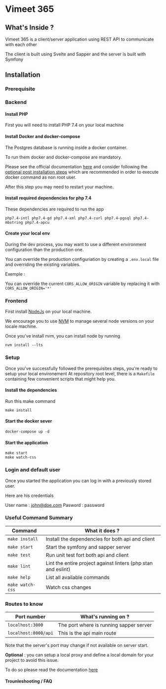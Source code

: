 # Vimeet 365

## What's Inside ?

Vimeet 365 is a client/server application using REST API to communicate with each other

The client is built using Svelte and Sapper and the server is built with Symfony

## Installation

### Prerequisite

### Backend

#### Install PHP

First you will need to install PHP 7.4 on your local machine

#### Install Docker and docker-compose

The Postgres database is running inside a docker container.

To run them docker and docker-compose are mandatory.

Please see the official documentation [here](https://docs.docker.com/engine/install/ubuntu/) and consider following the [optional post installation steps](https://docs.docker.com/engine/install/linux-postinstall/) which are recommended in order to execute docker command as non root user.

After this step you may need to restart your machine.

#### Install required dependencies for php 7.4

These dependencies are required to run the app

```
php7.4-intl php7.4-gd php7.4-xml php7.4-curl php7.4-pgsql php7.4-mbstring php7.4-apcu
```

#### Create your local env

During the dev process, you may want to use a different environment configuration than the production one.

You can override the production configuriation by creating a `.env.local` file and overriding the existing variables.


Exemple :

You can override the current `CORS_ALLOW_ORIGIN` variable by replacing it with `CORS_ALLOW_ORIGIN='*'`


### Frontend

First install [NodeJs](https://nodejs.org/en/) on your local machine.

We encourage you to use [NVM](https://github.com/nvm-sh/nvm) to manage several node versions on your locale machine.

Once you've install nvm, you can install node by running

```
nvm install --lts
```

### Setup

Once you've successfully followed the prerequisites steps, you're ready to setup your local environement
At repository root level, there is a `Makefile` containing few convenient scripts that might help you.

#### Install the dependencies

Run this make command

```
make install
```

#### Start the docker sever

```
docker-compose up -d
```

#### Start the application

```
make start
make watch-css
```

### Login and default user

Once you started the application you can log in with a previously stored user.

Here are his credentials 

User name : john@doe.com
Pasword : password

### Useful Command Summary

| Command          | What it does ?                                                |
| ---------------- | ------------------------------------------------------------- |
| `make install`   | Install the dependencies for both api and client              |
| `make start`     | Start the symfony and sapper server                           |
| `make test`      | Run unit test fort both api and client                        |
| `make lint`      | Lint the entire project against linters (php stan and eslint) |
| `make help`      | List all available commands                                   |
| `make watch-css` | Watch css changes                                             |

### Routes to know

| Port number          | What's running on ?                     |
| -------------------- | --------------------------------------- |
| `localhost:3000`     | The port where is running sapper server |
| `localhost:8000/api` | This is the api main route              |

Note that the server's port may change if not available on server start.

**Optional** : you can setup a local proxy and define a local domain for your project to avoid this issue.

To do so please read the documentation [here](https://symfony.com/doc/current/setup/symfony_server.html#defining-the-local-domain)

#### Trounleshooting / FAQ
